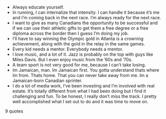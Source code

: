  - Always educate yourself.
 - In running, I can internalize that intensity. I can handle it because it’s me and I’m coming back in the next race. I’m always ready for the next race.
 - I want to give as many Canadians the opportunity to be successful and if we can use their athletic gifts to get them a free degree or a free diploma across the border then I guess I’m doing my job.
 - I’ll have to say winning the Olympic gold in Atlanta is a crowning achievement, along with the gold in the relay in the same games.
 - Every kid needs a mentor. Everybody needs a mentor.
 - I love music, and a lot of it. Jazz is probably on the top with guys like Miles Davis. But I even enjoy music from the ’60s and ’70s.
 - A team sport is not very good for me, because I can’t take losing.
 - Im Jamaican, man. Im Jamaican first. You gotta understand thats where Im from. Thats home. That you can never take away from me. Im a Jamaican-born Canadian sprinter.
 - I do a lot of media work, I’ve been investing and I’m involved with real estate. It’s totally different from what I had been doing but I find it challenging and fun. To be honest, I really don’t miss the track. I pretty well accomplished what I set out to do and it was time to move on.

9 quotes